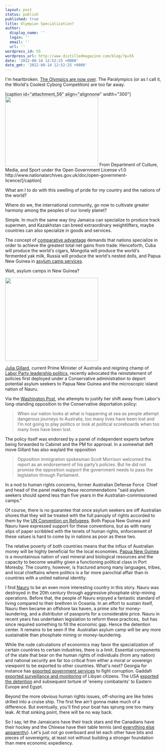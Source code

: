 ```yaml
---
layout: post
status: publish
published: true
title: Olympian Specialization?
author:
  display_name: ''
  login: ''
  email: ''
  url: ''
wordpress_id: 55
wordpress_url: http://www.distilledmagazine.com/blog/?p=55
date: '2012-08-14 12:52:25 +0000'
date_gmt: '2012-08-14 12:52:25 +0000'
---
```

<p>I'm heartbroken. <a href="http://distilledmagazine.com/wp-content/uploads/2012/08/uk-19236754">The Olympics are now over</a>. The Paralympics (or as I call it, the World's Coolest Cyborg Competition) are too far away.</p>
<p>[caption id="attachment_56" align="alignnone" width="300"]<a href="http://distilledmagazine.com/wp-content/uploads/2012/08/800px-Olympic_mascots_cropped.jpeg"><img class="size-medium wp-image-56" title="800px-Olympic_mascots_(cropped)" src="http://distilledmagazine.com/wp-content/uploads/2012/08/800px-Olympic_mascots_cropped-300x2241.jpeg" alt="" width="300" height="224" /></a> From Department of Culture, Media, and Sport under the Open Government License v1.0 http://www.nationalarchives.gov.uk/doc/open-government-licence/[/caption]</p>
<p>What am I to do with this swelling of pride for my country and the nations of the world?</p>
<p>Where do we, the international community, go now to cultivate greater harmony among the peoples of our lonely planet?</p>
<p>Simple. In much the same way tiny Jamaica can specialize to produce track supermen, and Kazakhstan can breed extraordinary weightlifters, maybe countries can also specialize in goods and services.</p>
<p>The concept of <a href="http://distilledmagazine.com/wp-content/uploads/2012/08/Comparative_advantage">comparative advantage</a> demands that nations specialize in order to achieve the greatest total net gains from trade. Henceforth, Cuba will produce the world's cigars, Mongolia will produce the world's fermented yak milk, Russia will produce the world's nested dolls, and Papua New Guinea in <a href="http://www.washingtonpost.com/world/experts-recommend-australia-deport-asylum-seekers-to-malaysia-papua-new-guinea-and-nauru/2012/08/13/bade7de2-e50b-11e1-9739-eef99c5fb285_story.html">asylum camp services</a>.</p>
<p><!--more--></p>
<p>Wait, asylum camps in New Guinea?</p>
<p><a href="http://distilledmagazine.com/wp-content/uploads/2012/08/oceania-map.jpeg"><img class="alignnone size-medium wp-image-57" title="oceania-map" src="http://distilledmagazine.com/wp-content/uploads/2012/08/oceania-map-300x2681.jpeg" alt="" width="300" height="268" /></a></p>
<p><a href="http://distilledmagazine.com/wp-content/uploads/2012/08/Julia_gillard">Julia Gillard</a>, current Prime Minister of Australia and reigning champ of <a href="http://distilledmagazine.com/wp-content/uploads/2012/08/Australian_Labor_Party_leadership_election,_2012">Labor Party leadership politics</a>, recently advocated the reinstatement of policies first deployed under a Conservative administration to deport potential asylum seekers to Papua New Guinea and the microscopic island nation of Nauru.</p>
<p>Via the <a href="http://www.washingtonpost.com/world/experts-recommend-australia-deport-asylum-seekers-to-malaysia-papua-new-guinea-and-nauru/2012/08/13/bade7de2-e50b-11e1-9739-eef99c5fb285_story.html">Washington Post</a>, she attempts to justify her shift away from Labor's long-standing opposition to the Conservative deportation policy:</p>
<blockquote><p>When our nation looks at what is happening at sea as people attempt dangerous journeys to Australia, too many lives have been lost and I’m not going to play politics or look at political scoreboards when too many lives have been lost.</p></blockquote>
<p>The policy itself was endorsed by a panel of independent experts before being forwarded to Cabinet and the PM for approval. In a somewhat deft move Gillard has also waylaid the opposition</p>
<blockquote><p>Opposition immigration spokesman Scott Morrison welcomed the report as an endorsement of his party’s policies. But he did not promise the opposition support the government needs to pass the legislation through Parliament.</p></blockquote>
<p>In a nod to human rights concerns, former Australian Defense Force  Chief and head of the panel making these recommendations "said asylum seekers should spend less than five years in the Australian-commissioned camps."</p>
<p>Of course, there is no guarantee that once asylum seekers are off Australian shores that they will be treated with the full panoply of rights accorded to them by the <a href="http://distilledmagazine.com/wp-content/uploads/2012/08/Convention_Relating_to_the_Status_of_Refugees">UN Convention on Refugees</a>. Both Papua New Guinea and Nauru have expressed support for these conventions, but as with many slips of paper scribbled with the tenets of human rights, enforcement of these values is hard to come by in nations as poor as these two.</p>
<p>The relative poverty of both countries means that the influx of Australian money will be highly beneficial for the local economies. <a href="http://distilledmagazine.com/wp-content/uploads/2012/08/Papua_new_guinea">Papua New Guinea</a> is a mountainous nation of vast mineral and biological resources and the capacity to become wealthy given a functioning political class in Port Moresby. The country, however, is fractured among many languages, tribes, and local chieftains where politics is a far more parochial affair than in countries with a united national identity.</p>
<p>I find <a href="http://distilledmagazine.com/wp-content/uploads/2012/08/Nauru">Nauru</a> to be an even more interesting country in this story. Nauru was destroyed in the 20th century through aggressive phosphate strip-mining operations. Before that, the people of Nauru enjoyed a fantastic standard of living compared to their brethren in Oceania. In an effort to sustain itself, Nauru then became an offshore tax haven, a prime site for money-laundering, and a distributor of passports for a considerable price. Nauru in recent years has undertaken legislation to reform these practices,  but has since required something to fill the economic gap. Hence the detention center. It remains to be seen if the  Australian asylum camp will be any more sustainable than phosphate mining or money-laundering.</p>
<p>While the rude calculations of economics may favor the specialization of certain countries to certain industries, there is a limit. Essential components of the state that bear on the human rights of individuals (from any nation) and national security are far too critical from either a moral or sovereign viewpoint to be exported to other countries. What's next? Georgia for instance has <a href="http://www.google.com/url?sa=t&amp;rct=j&amp;q=&amp;esrc=s&amp;source=web&amp;cd=4&amp;ved=0CFgQFjAD&amp;url=http%3A%2F%2Fwww.units.muohio.edu%2Fhavighurstcenter%2Fconferences%2Fdocuments%2FDiPuppo_paper.pdf&amp;ei=jEcqULzaLcit0QWmsoHQBA&amp;usg=AFQjCNFrbm-l6ZY9FFX0Vx1KDZhzA-G2kQ&amp;sig2=R0uWj5Liefk3_cfJaotwug">exported government services</a> to fight corruption. Gaddafi <a href="http://distilledmagazine.com/wp-content/uploads/2012/08/SB10001424053111904199404576538721260166388.html">exported surveillance and monitoring</a> of Libyan citizens. The USA <a href="http://distilledmagazine.com/wp-content/uploads/2012/08/Extraordinary_rendition">exported the detention</a> and subsequent torture of 'enemy combatants' to Eastern Europe and Egypt.</p>
<p>Beyond the more obvious human rights issues, off-shoring are like holes drilled into a cruise ship. The first few ain't gonna make much of a difference. But eventually, you'll find your boat has sprung one too many leak. At that sinking point, there will be no way back.</p>
<p>So I say, let the Jamaicans have their track stars and the Canadians have their hockey and the Chinese have their table tennis (and <a href="http://distilledmagazine.com/wp-content/uploads/2012/08/search?aq=f&amp;sugexp=chrome,mod=9&amp;sourceid=chrome&amp;ie=UTF-8&amp;q=olympics+medals+table">everything else apparently</a>). Let's just not go overboard and let each other have bits and pieces of sovereignty, at least not without building a stronger foundation than mere economic expediency.</p>
<p>&nbsp;</p>
